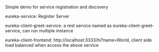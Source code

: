 Simple demo for service registration and discovery

eureka-service: Register Server

eureka-client-greet-service:  a rest service named as eureka-client-greet-service, can run multiple instance

eureka-client-frontend: http://localhost:3333/hi?name=World, client side load balanced when access the above service